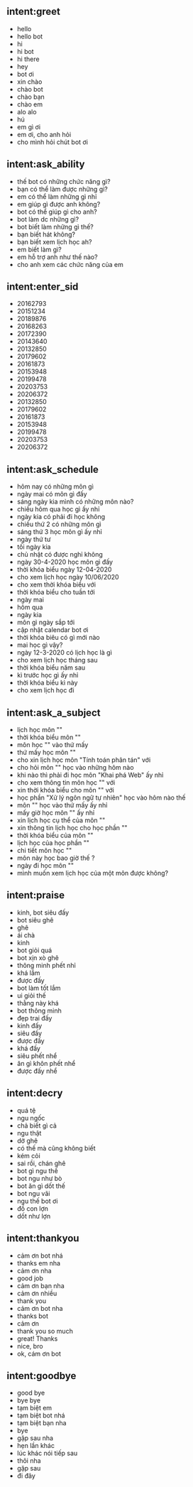 ## intent:greet
- hello
- hello bot
- hi
- hi bot
- hi there
- hey
- bot ơi
- xin chào 
- chào bot
- chào bạn
- chào em
- alo alo
- hú
- em gì ơi
- em ơi, cho anh hỏi
- cho mình hỏi chút bot ơi

## intent:ask_ability
- thế bot có những chức năng gì?
- bạn có thể  làm được những gì?
- em có thể làm những gì nhỉ
- em giúp gì được anh không?
- bot có thể giúp gì cho anh?
- bot làm dc những gì?
- bot biết làm những gì thế?
- bạn biết hát không?
- bạn biết xem lịch học ah?
- em biết làm gì?
- em hỗ trợ anh như thế nào?
- cho anh xem các chức năng của em

## intent:enter_sid
- 20162793
- 20151234
- 20189876
- 20168263
- 20172390
- 20143640
- 20132850
- 20179602
- 20161873
- 20153948
- 20199478
- 20203753
- 20206372
- 20132850
- 20179602
- 20161873
- 20153948
- 20199478
- 20203753
- 20206372

## intent:ask_schedule
- hôm nay có những môn gì
- ngày mai có môn gì đấy
- sáng ngày kia mình có những môn nào?
- chiều hôm qua học gì ấy nhỉ
- ngày kia có phải đi học không
- chiều thứ 2 có những môn gì 
- sáng thứ 3 học môn gì ấy nhỉ
- ngày thứ tư
- tối ngày kia
- chủ nhật có được nghỉ không
- ngày 30-4-2020 học môn gì đấy
- thời khóa biểu ngày 12-04-2020
- cho xem lịch học ngày 10/06/2020
- cho xem thời khóa biểu với 
- thời khóa biểu cho tuần tới
- ngày mai
- hôm qua
- ngày kia
- môn gì ngày sắp tới
- cập nhật calendar bot ơi
- thời khóa biêu có gì mới nào
- mai học gì vậy?
- ngày 12-3-2020 có lịch học là gì
- cho xem lịch học tháng sau
- thời khóa biểu năm sau
- kì trước học gì ấy nhỉ
- thời khóa biểu kì này
- cho xem lịch học đi

## intent:ask_a_subject
- lịch học môn ""
- thời khóa biểu môn ""
- môn học "" vào thứ mấy
- thứ mấy học môn ""
- cho xin lịch học môn "Tính toán phân tán" với
- cho hỏi môn "" học vào những hôm nào 
- khi nào thì phải đi học môn "Khai phá Web" ấy nhỉ
- cho xem thông tin môn học "" với
- xin thời khóa biểu cho môn "" với
- học phần "Xử lý ngôn ngữ tự nhiên" học vào hôm nào thế
- môn "" học vào thứ mấy ấy nhỉ
- mấy giờ học môn "" ấy nhỉ
- xin lịch học cụ thể  của môn ""
- xin thông tin lịch học cho học phần ""
- thời khóa biểu của môn ""
- lịch học của học phần ""
- chi tiết môn học ""
- môn này học bao giờ thế ?
- ngày đi học môn ""
- mình muốn xem lịch học của một môn được không?

## intent:praise
- kinh, bot siêu đấy
- bot siêu ghê
- ghê
- ái chà
- kinh
- bot giỏi quá
- bot xịn xò ghê
- thông minh phết nhỉ
- khá lắm
- được đấy
- bot làm tốt lắm
- ui giỏi thế
- thằng này khá
- bot thông minh
- đẹp trai đấy
- kinh đấy
- siêu đấy
- được đấy
- khá đấy
- siêu phết nhể
- ăn gì khôn phết nhể
- được đấy nhể

## intent:decry
- quá tệ
- ngu ngốc
- chả biết gì cả
- ngu thật
- dở ghê
- có thế mà cũng không biết
- kém cỏi
- sai rồi, chán ghê
- bot gì ngu thế
- bot ngu như bò
- bot ăn gì dốt thế
- bot ngu vãi
- ngu thế bot ơi
- đồ con lợn
- dốt như lợn

## intent:thankyou
- cảm ơn bot nhá
- thanks em nha
- cảm ơn nha
- good job
- cảm ơn bạn nha
- cảm ơn nhiều
- thank you
- cảm ơn bot nha
- thanks bot
- cảm ơn
- thank you so much
- great! Thanks
- nice, bro
- ok, cám ơn bot

## intent:goodbye
- good bye
- bye bye
- tạm biệt em
- tạm biệt bot nhá
- tạm biệt bạn nha
- bye
- gặp sau nha
- hẹn lần khác
- lúc khác nói tiếp sau
- thôi nha
- gặp sau
- đi đây



